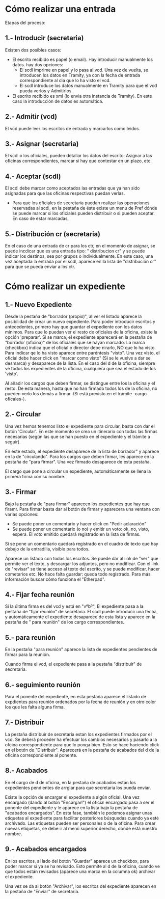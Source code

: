 Cómo realizar una entrada
=========================


Etapas del proceso:



1.- Introducir (secretaria)
--------------

Existen dos posibles casos:

- El escrito recibido es papel (o email). Hay introducir manualmente los datos. hay dos opciones:
    - El scdl imprime en papel y lo pasa al vcd. Una vez de vuelta, se introducen los datos en Tramity, ya con la fecha
      de entrada correspondiente al dia que lo ha visto el vcd.
    - El scdl introduce los datos manualmente en Tramity para que el vcd pueda verlos y Admitirlos.
- El escrito recibido es xml (lo envia otra instancia de Tramity). En este caso la introducción de datos es automática.

2.- Admitir (vcd)
-----------
El vcd puede leer los escritos de entrada y marcarlos como leídos.

3.- Asignar (secretaria)
-----------

El scdl o los oficiales, pueden detallar los datos del escrito: Asignar a las oficinas correspondientes, marcar si hay
que contestar en un plazo, etc.

4.- Aceptar (scdl)
-----------

El scdl debe marcar como aceptados las entradas que ya han sido asignadas para que las oficinas respectivas puedan
verlas.

* Para que los oficiales de secretaría puedan realizar las operaciones reservadas al scdl, en la pestaña de éste existe
  un menu de Pref dónde se puede marcar si los oficiales pueden distribuir o si pueden aceptar. En caso de estar
  marcadas,

5.- Distribución cr (secretaria)
-------------------

En el caso de una entrada de cr para los ctr, en el momento de asignar, se puede incdicar que es una entrada tipo: "
distribucion cr" y se puede indicar los destinos, sea por grupos o individualmente. En este caso, una vez aceptada la
entrada por el scdl, aparece en la lista de "distribución cr" para que se pueda enviar a los ctr.


Cómo realizar un expediente
===========================

1.- Nuevo Expediente
--------------------

Desde la pestaña de "borrador (propio)", al ver el listado aparece la posibilidad de crear un nuevo expediente. Para
poder introducir escritos y antecedentes, primero hay que guardar el expediente con los datos mínimos. Para que lo
puedan ver el resto de oficiales de la oficina, existe la opción 'preparar'. Si se marca, el expediente aparecerá en la
pestaña de "borrador (oficina)" de los oficiales que se hayan marcado. La marca (checkbox) indica que el oficial o
director debe nirarlo, NO que lo ha visto. Para indicar qe lo ha visto aparece entre paréntesis "visto". Una vez visto,
el oficial debe hacer click en "marcar como visto" (Si se le vuelve a dar se desmarca) y desaparece de la lista. En el
caso del d de la oficina, siempre ve todos los expedientes de la oficina, cualquiera que sea el estado de los 'visto'.

Al añadir los cargos que deben firmar, se distingue entre los la oficina y el resto. De esta manera, hasta que no han
firmado todos los de la oficina, no pueden verlo los demás a firmar. (Si está previsto en el trámite -cargo oficales-).

2.- Circular
------------

Una vez hemos tenemos listo el expediente para circular, basta con dar el botón 'Circular'. En este momento se crea un
itinerario con todas las firmas necesarias (según las que se han puesto en el expediente y el trámite a seguir).

En este estado, el expediente desaparece de la lista de borrador" y aparece en la de "circulando". Para los cargos que
deben firmar, les aparece en la pestaña de "para firmar". Una vez firmado desaparece de esta pestaña.

El cargo que pone a circular un expediente, automáticamente se llena la primera firma con su nombre.

3.- Firmar
----------

Bajo la pestaña de "para firmar" aparecen los expedientes que hay que firamr. Para firmar basta dar al botón de firmar y
aparecera una ventana con varias opciones:
- Se puede poner un comentario y hacer click en "Pedir aclaración"
- Se puede poner un comentario (o no) y emitir un voto: ok, no, visto, espera. El voto emitido quedará registrado en la
lista de firmas.

Si se pone un comentario quedará registrado en el cuadro de texto que hay debajo de la entradilla, visible para todos.

Aparece un listado con todos los escritos. Se puede dar al link de "ver" que permite ver el texto, y descargar los
adjuntos, pero no modificar. Con el link de "revisar" se tiene acceso al texto del escrito, y se puede modificar, hacer
cometarios etc. No hace falta guardar: queda todo registrado. Para más información buscar cómo funciona el "Etherpad".

4.- Fijar fecha reunión
-----------------------

Si la última firma es del vcd y está en "vºbº", El expediente pasa a la pestaña de "fijar reunión" de secretaria. El
scdl puede introducir una fecha, y automáticamente el expediente desaparece de esta lista y aparece en la pestaña de "
para reunión" de los cargo correspondientes.

5.- para reunión
----------------

En la pestaña "para reunión" aparece la lista de expedientes pendientes de firmar para la reunión.

Cuando firma el vcd, el expediente pasa a la pestaña "distribuir" de secretaria.

6.- seguimiento reunión
-----------------------

Para el ponente del expediente, en esta pestaña aparece el listado de expdientes para reunión ordenados por la fecha de
reunión y en otro color los que les falta alguna firma.

7.- Distribuir
--------------

La pestaña distribuir de secretaría estan los expedientes firmados por el vcd. Se deberá proceder ha efectuar los
cambios necesarios y pasarlo a la ofcina correspondiente para que lo ponga bien. Esto se hace haciendo click en el botón
de "Distribuir". Aparecerá en la pestaña de acabados del d de la oficina correspondiente al ponente.

8.- Acabados
------------

En el cargo de d de oficina, en la pestaña de acabados están los expedientes pendientes de arrglar para que secretaria
los pueda enviar.

Existe la opción de encargar el expediente a algún oficial. Una vez encargado (dando al botón "Encargar!") el oficial
encargado pasa a ser el ponente del expediente y le aparece en la lista bajo la pestaña de "acabados encargados". En
esta fase, también le podemos asignar unas etiquetas al expediente para facilitar posteriores búsquedas cuando ya esté
archivado. Las etiquetas pueden ser personales o de la oficina. Para crear nuevas etiquetas, se debe ir al menú superior
derecho, donde está nuestro nombre.



9.- Acabados encargados
-----------------------

En los escritos, al lado del botón "Guardar" aparece un checkbox, para poder marcar si ya se ha revisado. Esto permite
al d de la oficina, cuando ve que todos están revisados (aparece una marca en la columna ok) archivar el expediente.

Una vez se da al botón "Archivar", los escritos del expediente aparecen en la pestaña de "Enviar" de secretaría.  

